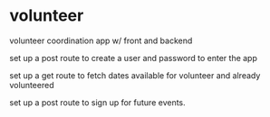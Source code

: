 # volunteer
volunteer coordination app w/ front and backend

set up a post route to create a user and password to enter the app

set up a get route to fetch dates available for volunteer and already volunteered

set up a post route to sign up for future events.
